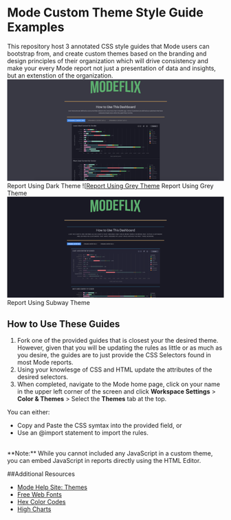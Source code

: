 # Mode Custom Theme Style Guide Examples 
This repository host 3 annotated  CSS style guides that Mode users can bootstrap from, and create custom themes based on the branding and design principles of their organization which will drive consistency and make your every Mode report not just a presentation of data and insights, but an extenstion of the organization. 
![Report Using Dark Theme](https://github.com/ModeSolutionsSandbox/styling/blob/7c13b948ca6c8edb6a4958a6080d362edd05d5d0/Report%20Using%20Dark%20Theme.png)
Report Using Dark Theme
![[Report Using Grey Theme](https://github.com/ModeSolutionsSandbox/styling/blob/7c13b948ca6c8edb6a4958a6080d362edd05d5d0/Report%20Using%20Gray%20Theme.png)
Report Using Grey Theme
![Report Using Subway Theme](https://github.com/ModeSolutionsSandbox/styling/blob/7c13b948ca6c8edb6a4958a6080d362edd05d5d0/Report%20Using%20Subway%20Theme.png)
Report Using Subway Theme
## How to Use These Guides
1. Fork one of the provided guides that is closest your the desired theme. However, given that you will be updating the rules as little or as much as you desire, the guides are to just provide the CSS Selectors found in most Mode reports. 
2. Using your knowlesge of CSS and HTML update the attributes of the desired selectors.
3. When completed, navigate to the Mode home page, click on your name in the upper left corner of the screen and click **Workspace Settings** > **Color & Themes** > Select the **Themes** tab at the top.

You can either:

 - Copy and Paste the CSS symtax into the provided field, or 
 - Use an @import statement to import the rules. 
<br>
**Note:** While you cannot included any JavaScript in a custom theme, you can embed JavaScript in reports directly using the HTML Editor.

##Additional Resources 
- [Mode Help Site: Themes](https://mode.com/help/articles/organizations/#report-themes)
- [Free Web Fonts](https://fonts.google.com/)
- [Hex Color Codes](https://htmlcolorcodes.com/)
- [High Charts](https://api.highcharts.com/class-reference/)
